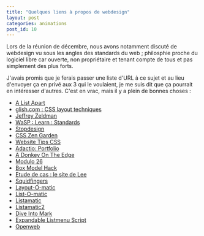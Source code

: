```yaml
---
title: "Quelques liens à propos de webdesign"
layout: post
categories: animations
post_id: 10
---
```

Lors de la réunion de décembre, nous avons notamment discuté de webdesign vu 
sous les angles des standards du web ; philosphie proche du logiciel libre 
car ouverte, non propriétaire et tenant compte de tous et pas simplement des 
plus forts.

J'avais promis que je ferais passer une liste d'URL à ce sujet et au lieu 
d'envoyer ça en privé aux 3 qui le voulaient, je me suis dit que ça pourrait 
en intéresser d'autres. C'est en vrac, mais il y a plein de bonnes choses :

* [A List Apart](http://www.alistapart.com/index.html)
* [glish.com : CSS layout techniques](http://www.glish.com/css/)
* [Jeffrey Zeldman](http://www.zeldman.com/)
* [WaSP : Learn : Standards](http://www.webstandards.org/)
* [Stopdesign](http://www.stopdesign.com/)
* [CSS Zen Garden](http://www.csszengarden.com/)
* [Website Tips CSS](http://www.websitetips.com/css/index.shtml)
* [Adactio: Portfolio](http://www.adactio.com/portfolio/)
* [A Donkey On The Edge](http://www.donkeyontheedge.com/)
* [Modulo 26](http://www.modulo26.net/daily/)
* [Box Model Hack](http://www.tantek.com/CSS/Examples/boxmodelhack.html)
* [Etude de cas : le site de Lee](http://www.fivesevensix.com/studies/onetruefit/)
* [Squidfingers](http://www.squidfingers.com/)
* [Layout-O-matic](http://www.inknoise.com/experimental/layoutomatic.php)
* [List-O-matic](http://www.accessify.com/tools-and-wizards/list-o-matic/list-o-matic.asp)
* [Listamatic](http://www.maxdesign.com.au/presentation/listamatic2/)
* [Listamatic2](http://www.maxdesign.com.au/presentation/listamatic/)
* [Dive Into Mark](http://diveintomark.org/)
* [Expandable Listmenu Script](http://www.bleedingego.co.uk/code/js/listmenu/)
* [Openweb](http://www.openweb.eu.org/)